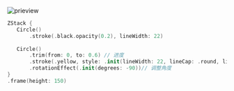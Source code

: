 
![prieview](/i/%E6%88%AA%E5%B1%8F2023-04-27%2016.13.01.png)


```swift 
ZStack {
   Circle()
       .stroke(.black.opacity(0.2), lineWidth: 22)
   
   Circle()
       .trim(from: 0, to: 0.6) // 进度
       .stroke(.yellow, style: .init(lineWidth: 22, lineCap: .round, lineJoin: .miter)) // 修饰线样式
       .rotationEffect(.init(degrees: -90))// 调整角度
}
.frame(height: 150)

```